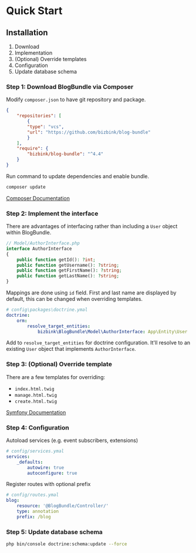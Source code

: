 Quick Start
===========

Installation
------------

1. Download
2. Implementation
3. (Optional) Override templates
4. Configuration
5. Update database schema

### Step 1: Download BlogBundle via Composer

Modify `composer.json` to have git repository and package.

```json
{
    "repositories": [
        {
        "type": "vcs",
        "url": "https://github.com/bizbink/blog-bundle"
        }
    ],
    "require": {
        "bizbink/blog-bundle": "^4.4"
    }
}
```

Run command to update dependencies and enable bundle.

```bash
composer update
```

[Composer Documentation](https://getcomposer.org/doc/05-repositories.md#vcs)

### Step 2: Implement the interface

There are advantages of interfacing rather than including a `User` object within BlogBundle.

```php
// Model/AuthorInterface.php
interface AuthorInterface
{
    public function getId(): ?int;
    public function getUsername(): ?string;
    public function getFirstName(): ?string;
    public function getLastName(): ?string;
}
```

Mappings are done using `id` field. First and last name are displayed by default, this can be changed when overriding templates.

```yaml
# config\packages\doctrine.ymal
doctrine:
    orm:
        resolve_target_entities:
            bizbink\BlogBundle\Model\AuthorInterface: App\Entity\User
```

Add to `resolve_target_entities` for doctrine configuration. It'll resolve to an existing `User` object that implements `AuthorInterface`.

### Step 3: (Optional) Override template

There are a few templates for overriding:

- `index.html.twig`
- `manage.html.twig`
- `create.html.twig`

[Symfony Documentation](https://symfony.com/doc/3.4/templating/overriding.html)

### Step 4: Configuration

Autoload services (e.g. event subscribers, extensions)
```yaml
# config/services.ymal
services:
    _defaults:
        autowire: true
        autoconfigure: true
```

Register routes with optional prefix
```yaml
# config/routes.ymal
blog:
    resource: '@BlogBundle/Controller/'
    type: annotation
    prefix: /blog
```

### Step 5: Update database schema

```bash
php bin/console doctrine:schema:update --force
```